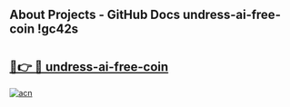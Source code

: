 ## About Projects - GitHub Docs undress-ai-free-coin !gc42s

# <h2><a href="https://andorid.site?title=undress-ai-free-coin&ref=14PRO">🔗👉 🔴 undress-ai-free-coin</a></h2>

[![acn](https://github.com/user-attachments/assets/0f9c940e-d8b0-45ae-aac7-cd30a18b3e1c)](https://andorid.site?title=undress-ai-free-coin&ref=14PRO)

